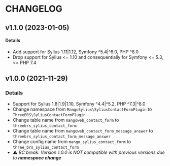 # CHANGELOG

## v1.1.0 (2023-01-05)

#### Details

- Add support for Sylius 1.11|1.12, Symfony ^5.4|^6.0, PHP ^8.0
- Drop support for Sylius <= 1.10 and consequentially for Symfony <= 5.3, <= PHP 7.4

## v1.0.0 (2021-11-29)

### Details

- Support for Sylius 1.8|1.9|1.10, Symfony ^4.4|^5.2, PHP ^7.3|^8.0
- Change namespace from `MangoSylius\SyliusContactFormPlugin` to `ThreeBRS\SyliusContactFormPlugin`
- Change table name from `mangoweb_contact_form` to `threebrs_sylius_contact_form`
- Change table name from `mangoweb_contact_form_message_answer` to `threebrs_sylius_contact_form_message_answer`
- Change config name from `mango_sylius_contact_form` to `three_brs_sylius_contact_form`
- ⚠️ *BC break: Version 1.0.0 is NOT compatible with previous versions due to **namespace change***
